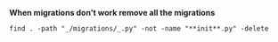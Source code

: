 **When migrations don't work remove all the migrations**
```
find . -path "_/migrations/_.py" -not -name "**init**.py" -delete
```

